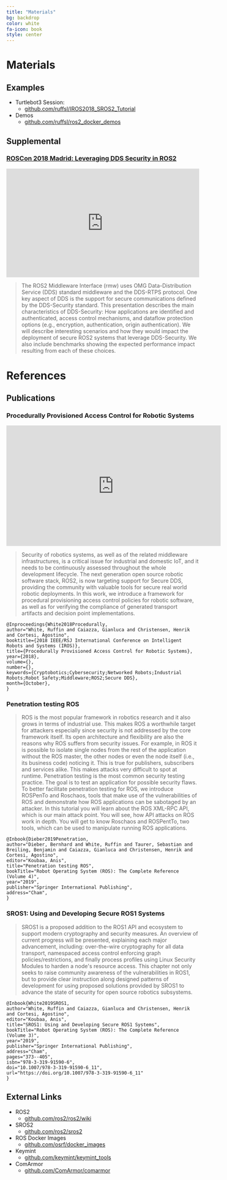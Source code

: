 ```yaml
---
title: "Materials"
bg: backdrop
color: white
fa-icon: book
style: center
---
```


# Materials

## Examples

 * Turtlebot3 Session:
   * [github.com/ruffsl/IROS2018_SROS2_Tutorial](https://github.com/ruffsl/IROS2018_SROS2_Tutorial)
 * Demos
   * [github.com/ruffsl/ros2_docker_demos](https://github.com/ruffsl/ros2_docker_demos)

## Supplemental

### [ROSCon 2018 Madrid: Leveraging DDS Security in ROS2](https://vimeo.com/292703074)

<div style="padding:56.25% 0 0 0;position:relative;"><iframe src="https://player.vimeo.com/video/292703074" style="position:absolute;top:0;left:0;width:100%;height:100%;" frameborder="0" webkitallowfullscreen mozallowfullscreen allowfullscreen></iframe></div>

> The ROS2 Middleware Interface (rmw) uses OMG Data-Distribution Service (DDS) standard middleware and the DDS-RTPS protocol. One key aspect of DDS is the support for secure communications defined by the DDS-Security standard. This presentation describes the main characteristics of DDS-Security: How applications are identified and authenticated, access control mechanisms, and dataflow protection options (e.g., encryption, authentication, origin authentication). We will describe interesting scenarios and how they would impact the deployment of secure ROS2 systems that leverage DDS-Security. We also include benchmarks showing the expected performance impact resulting from each of these choices.</p>


# References

## Publications

### Procedurally Provisioned Access Control for Robotic Systems

<iframe width="560" height="315" src="https://www.youtube.com/embed/OzPgkhH139g?rel=0" frameborder="0" allow="autoplay; encrypted-media" allowfullscreen></iframe>

> Security of robotics systems, as well as of the related middleware infrastructures, is a critical issue for industrial and domestic IoT, and it needs to be continuously assessed throughout the whole development lifecycle. The next generation open source robotic software stack, ROS2, is now targeting support for Secure DDS, providing the community with valuable tools for secure real world robotic deployments. In this work, we introduce a framework for procedural provisioning access control policies for robotic software, as well as for verifying the compliance of generated transport artifacts and decision point implementations.

```
@Inproceedings{White2018Procedurally,
author="White, Ruffin and Caiazza, Gianluca and Christensen, Henrik and Cortesi, Agostino",
booktitle={2018 IEEE/RSJ International Conference on Intelligent Robots and Systems (IROS)},
title={Procedurally Provisioned Access Control for Robotic Systems},
year={2018},
volume={},
number={},
keywords={Cryptobotics;Cybersecurity;Networked Robots;Industrial Robots;Robot Safety;Middleware;ROS2;Secure DDS},
month={October},
}
```


### Penetration testing ROS

> ROS is the most popular framework in robotics research and it also grows in terms of industrial use.
This makes ROS a worthwhile target for attackers especially since security is not addressed by the core framework itself. Its open architecture and flexibility are also the reasons why ROS suffers from security issues. For example, in ROS it is possible to isolate single nodes from the rest of the application without the ROS master, the other nodes or even the node itself (i.e., its business code) noticing it. This is true for publishers, subscribers and services alike. This makes attacks very difficult to spot at runtime. Penetration testing is the most common security testing practice. The goal is to test an application for possible security flaws. To better facilitate penetration testing for ROS, we introduce ROSPenTo and Roschaos, tools that make use of the vulnerabilities of ROS and demonstrate how ROS applications can be sabotaged by an attacker. In this tutorial you will learn about the ROS XML-RPC API, which is our main attack point. You will see, how API attacks on ROS work in depth. You will get to know Roschaos and ROSPentTo, two tools, which can be used to manipulate running ROS applications.

```
@Inbook{Dieber2019Penetration,
author="Dieber, Bernhard and White, Ruffin and Taurer, Sebastian and Breiling, Benjamin and Caiazza, Gianluca and Christensen, Henrik and Cortesi, Agostino",
editor="Koubaa, Anis",
title="Penetration testing ROS",
bookTitle="Robot Operating System (ROS): The Complete Reference (Volume 4)",
year="2019",
publisher="Springer International Publishing",
address="Cham",
}
```

### SROS1: Using and Developing Secure ROS1 Systems

> SROS1 is a proposed addition to the ROS1 API and ecosystem to support modern cryptography and security measures. An overview of current progress will be presented, explaining each major advancement, including: over-the-wire cryptography for all data transport, namespaced access control enforcing graph policies/restrictions, and finally process profiles using Linux Security Modules to harden a node's resource access. This chapter not only seeks to raise community awareness of the vulnerabilities in ROS1, but to provide clear instruction along designed patterns of development for using proposed solutions provided by SROS1 to advance the state of security for open source robotics subsystems.

```
@Inbook{White2019SROS1,
author="White, Ruffin and Caiazza, Gianluca and Christensen, Henrik and Cortesi, Agostino",
editor="Koubaa, Anis",
title="SROS1: Using and Developing Secure ROS1 Systems",
bookTitle="Robot Operating System (ROS): The Complete Reference (Volume 3)",
year="2019",
publisher="Springer International Publishing",
address="Cham",
pages="373--405",
isbn="978-3-319-91590-6",
doi="10.1007/978-3-319-91590-6_11",
url="https://doi.org/10.1007/978-3-319-91590-6_11"
}
```

## External Links

* ROS2
  * [github.com/ros2/ros2/wiki](https://github.com/ros2/ros2/wiki)
* SROS2
  * [github.com/ros2/sros2](https://github.com/ros2/sros2)
* ROS Docker Images
  * [github.com/osrf/docker_images](https://github.com/osrf/docker_images)
* Keymint
  * [github.com/keymint/keymint_tools](https://github.com/keymint/keymint_tools)
* ComArmor
  * [github.com/ComArmor/comarmor](https://github.com/ComArmor/comarmor)

